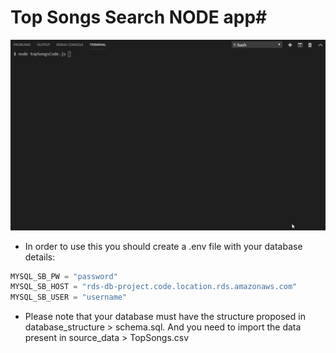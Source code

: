 # Top Songs Search NODE app#

![Screenshot](images/search-song_gif.gif)

* In order to use this you should create a .env file with your database details:

```js
MYSQL_SB_PW = "password"
MYSQL_SB_HOST = "rds-db-project.code.location.rds.amazonaws.com"
MYSQL_SB_USER = "username"
```

* Please note that your database must have the structure proposed in database_structure > schema.sql. And you need to import the data present in source_data > TopSongs.csv